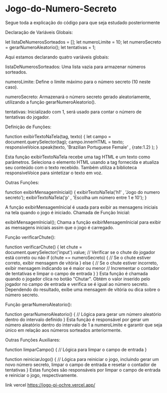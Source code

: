 # Jogo-do-Numero-Secreto

Segue toda a explicação do código para que seja estudado posteriormente 

Declaração de Variáveis Globais:


let listaDeNumerosSorteados = [];
let numeroLimite = 10;
let numeroSecreto = gerarNumeroAleatorio();
let tentativas = 1;

Aqui estamos declarando quatro variáveis globais:

listaDeNumerosSorteados: Uma lista vazia para armazenar números sorteados.

numeroLimite: Define o limite máximo para o número secreto (10 neste caso).

numeroSecreto: Armazenará o número secreto gerado aleatoriamente, utilizando a função gerarNumeroAleatorio().

tentativas: Inicializado com 1, será usado para contar o número de tentativas do jogador.


Definição de Funções:

function exibirTextoNaTela(tag, texto) {
    let campo = document.querySelector(tag);
    campo.innerHTML = texto;
    responsiveVoice.speak(texto, 'Brazilian Portuguese Female' , {rate:1.2} );
}

Esta função exibirTextoNaTela recebe uma tag HTML e um texto como parâmetros.
Seleciona o elemento HTML usando a tag fornecida e atualiza seu conteúdo com o texto recebido.
Também utiliza a biblioteca responsiveVoice para sintetizar o texto em voz.

Outras Funções:

function exibirMensagemInicial() {
    exibirTextoNaTela('h1' , 'Jogo do numero secreto');
    exibirTextoNaTela('p' , 'Escolha um número entre 1 e 10');
}

A função exibirMensagemInicial é usada para exibir as mensagens iniciais na tela quando o jogo é iniciado.
Chamada de Função Inicial:

exibirMensagemInicial();
Chama a função exibirMensagemInicial para exibir as mensagens iniciais assim que o jogo é carregado.


Função verificarChute():

function verificarChute() {
    let chute = document.querySelector('input').value;
    // Verificar se o chute do jogador está correto ou não
    if (chute == numeroSecreto) {
        // Se o chute estiver correto, exibir mensagem de vitória
    } else {
        // Se o chute estiver incorreto, exibir mensagem indicando se é maior ou menor
        // Incrementar o contador de tentativas e limpar o campo de entrada
    }
}
Esta função é chamada quando o jogador clica no botão "Chutar".
Obtém o valor inserido pelo jogador no campo de entrada e verifica se é igual ao número secreto.
Dependendo do resultado, exibe uma mensagem de vitória ou dica sobre o número secreto.

Função gerarNumeroAleatorio():


function gerarNumeroAleatorio() {
    // Lógica para gerar um número aleatório dentro do intervalo definido
}
Esta função é responsável por gerar um número aleatório dentro do intervalo de 1 a numeroLimite e garantir que seja único em relação aos números sorteados anteriormente.


Outras Funções Auxiliares:

function limparCampo() {
    // Lógica para limpar o campo de entrada
}

function reiniciarJogo() {
    // Lógica para reiniciar o jogo, incluindo gerar um novo número secreto, limpar o campo de entrada e resetar o contador de tentativas
}
Estas funções são responsáveis por limpar o campo de entrada e reiniciar o jogo, respectivamente.

link vercel
https://jogo-pi-ochre.vercel.app/
